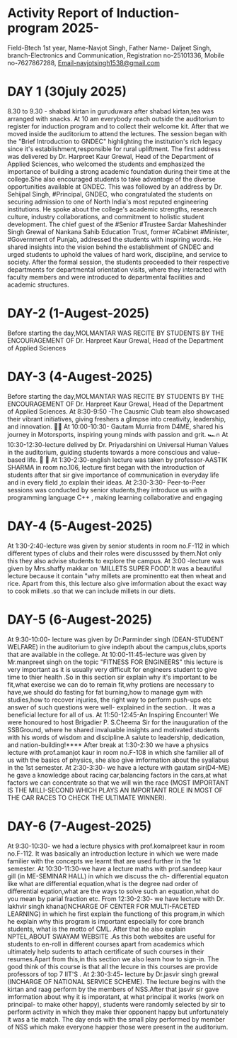 # Activity Report of Induction-program 2025-

Field-Btech 1st year,
Name-Navjot Singh,
Father Name- Daljeet Singh,
branch-Electronics and Communication,
Registration no-25101336,
Mobile no-7627867288,
Email-navjotsingh1538@gmail.com 

 # DAY 1 (30july 2025) 
 
8.30 to 9.30 - shabad kirtan in guruduwara
after shabad kirtan,tea was arranged with snacks.
At 10 am everybody reach outside the auditorium  to register for induction program  and to collect their welcome kit.
After that we moved inside the auditorium to attend the lectures.
The session began with the "Brief Introduction to GNDEC" highlighting the institution's rich legacy since it's establishment,responsible for rural upliftment.
The first address was delivered by Dr. Harpreet Kaur Grewal, Head of the Department of Applied Sciences, who welcomed the students and emphasized the importance of building a strong academic foundation during their time at the college.She also encouraged students to take advantage of the diverse opportunities available at GNDEC.
This was followed by an address by Dr. Sehijpal Singh, #Principal, GNDEC, who congratulated the students on securing admission to one of North India's most reputed engineering institutions. He spoke about the college's academic strengths, research culture, industry collaborations, and commitment to holistic student development.
The chief guest of the #Senior #Trustee Sardar Maheshinder Singh Grewal of Nankana Sahib Education Trust, former #Cabinet #Minister, #Government of Punjab, addressed the students with inspiring words. He shared insights into the vision behind the establishment of GNDEC and urged students to uphold the values of hard work, discipline, and service to society.
After the formal session, the students proceeded to their respective departments for departmental orientation visits, where they interacted with faculty members and were introduced to departmental facilities and academic structures.

# DAY-2 (1-Augest-2025)
Before starting the day,MOLMANTAR WAS RECITE BY STUDENTS BY THE ENCOURAGEMENT OF Dr. Harpreet Kaur Grewal, Head of the Department of Applied Sciences






# DAY-3 (4-Augest-2025) 

Before starting the day,MOLMANTAR WAS RECITE BY STUDENTS BY THE ENCOURAGEMENT OF Dr. Harpreet Kaur Grewal, Head of the Department of Applied Sciences.
At  8:30-9:50 -The Causmic Club team also showcased their vibrant initiatives, giving freshers a glimpse into creativity, leadership, and innovation. 🚀✨
At  10:00-10:30- Gautam Murria from D4ME, shared his journey in Motorsports, inspiring young minds with passion and grit. 🏎️🔥
At  10:30-12:30-lecture delived  by Dr. Priyadarshini on Universal Human Values in the auditorium, guiding students towards a more conscious and value-based life. 🧠 💫
At  1:30-2:30-english lecture was taken by professor-AASTIK SHARMA in room no.106, lecture first began with the introduction of students after that sir give importance of communication in everyday life and in every field ,to explain their ideas.
At 2:30-3:30- Peer-to-Peer sessions was conducted by senior students,they introduce us with a programming language C++ , making learning collaborative and engaging

# DAY-4 (5-Augest-2025)
At 1:30-2:40-lecture was given by senior students in room no.F-112 in which different types of clubs and their roles were discusssed by them.Not only this they also advise students to explore the campus.
At 3:00 -lecture was given by Mrs.shaffy makkar on 'MILLETS SUPER FOOD'.It was a beautiful lecture because it contain "why millets are prominentto eat then wheat and rice. Apart from this, this lecture also give imformation about the exact way to cook millets .so that we can include millets in our diets.

# DAY-5 (6-Augest-2025)
At 9:30-10:00- lecture was given by Dr.Parminder singh (DEAN-STUDENT WELFARE) in the auditorium to give indepth about the campus,clubs,sports that are available in the college.
At 10:00-11:45-lecture was given by Mr.manpreet singh on  the topic "FITNESS FOR ENGINEERS" this lecture is very important as it is usually very difficult for engineers student to give time to thier health .So in this section sir explain why it's important to be fit,what exercise we can do to remain fit,why protiens are necessary to have,we should do  fasting for fat burning,how to manage gym with studies,how to recover injuries, the right way to perform push-ups etc answer of such questions were well- explained in the section. . It was a beneficial lecture for all of us.
At 11:50-12:45-An Inspiring Encounter! We were honoured to host Brigadier P. S.Cheema Sir for the inauguration of the SSBGround, where he shared invaluable insights and motivated students with his words of wisdom and discipline.A salute to leadership, dedication, and nation-building!****
After break at 1:30-2:30 we have a physics lecture with prof.amanjot kaur in room no.F-108 in which she familier all of us with the basics of physics, she also give imformation about the syallabus in the 1st semester.
At 2:30-3:30- we have a lecture with gautam sir(D4-ME) he gave a knowledge about racing car,balancing factors in the cars,at what factors we can concentrate so that we will win the race (MOST IMPORTANT IS THE MILLI-SECOND WHICH PLAYS AN IMPORTANT ROLE IN MOST OF THE CAR RACES TO CHECK THE ULTIMATE WINNER).

# DAY-6 (7-Augest-2025)

At 9:30-10:30- we had a lecture physics with prof.komalpreet kaur in room no.F-112. It was basically an introduction lecture in which we were made familier with the concepts we learnt that are used further in the 1st semester. 
At 10:30-11:30-we have a lecture maths with prof.sandeep kaur gill (in ME-SEMINAR HALL) in which we discuss the ch- differential equaton like what are differential equation,what is the degree nad order of differential eqation,what are the ways to solve such an equation,what do you mean by parial fraction etc.
From 12:30-2:30- we have lecture with Dr. lakhvir singh khana(INCHARGE OF CENTER FOR MULTI-FACETED LEARNING)  in which he first explain the functiong of this program,in which he explain why this program is important especially for core branch students, what is the motto of CML. 
After that he also explain NPTEL,ABOUT SWAYAM WEBSITE .As this both websites are useful for students to en-roll in different courses apart from academics which  ultimately help sudents to attach certificate of such courses in their resumes.Apart from this,in this section we also learn how to sign-in. The good think of this course is that all the lecure in this courses are provide professors of top 7 IIT'S .
At 2:30-3:45- lecture by Dr.jasvir singh grewal (INCHARGE OF NATIONAL SERVICE SCHEME). The lecture begins with the kirtan and raag perform by the members of NSS.After that jasvir sir gave imformation about why it is imporatant, at what principal it works (work on principal- to make other happy), students were randomly selected by sir to  perform activity in which they make thier opponent happy but unfortunately it was a tie match. The day ends with the small play performed by member of NSS which make everyone happier those were  present in the auditorium.


